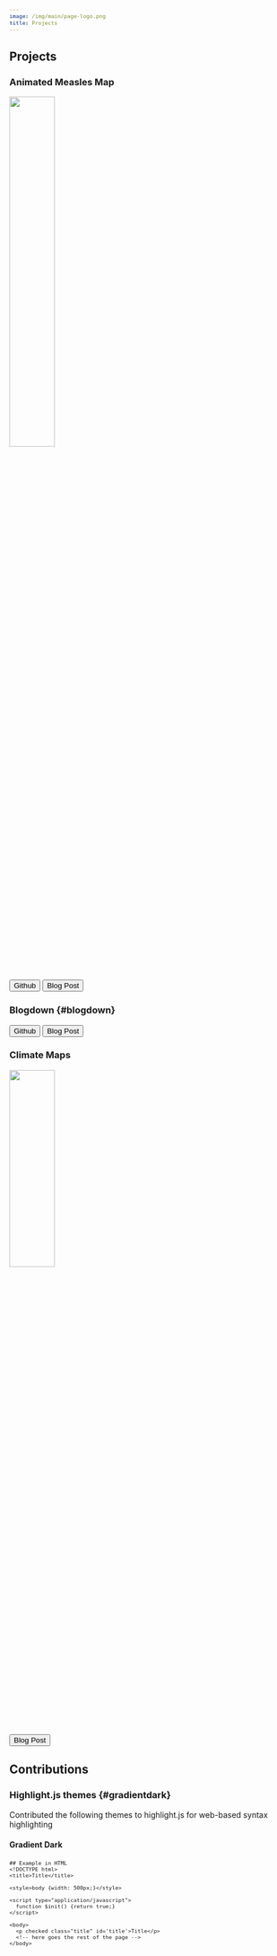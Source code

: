 ```yaml
---
image: /img/main/page-logo.png
title: Projects
---
```


## Projects
### Animated Measles Map
<p><img class="projimg" src="/img/post/measlesmap_thumb.gif" width=40%></p>
<a href="https://github.com/samiaab1990/SamiasTidyTuesdayProjects/blob/master/Week50-Disease/README.md"><button class="gitbtn"> Github <i class="fab fa-github-alt"></i></button></a>
<a href="https://samia.rbind.io/post/making-an-animated-measles-map-a-tidy-tuesday-project/"><button class="gitbtn"> Blog Post <i class="far fa-sticky-note"></i></button></a></p>

### Blogdown {#blogdown} 
<p><a href="https://github.com/samiaab1990/blogdown"><button class="gitbtn"> Github <i class="fab fa-github-alt"></i></button></a>
<a href="http://samia.rbind.io/post/making-a-static-website-using-blogdown/"><button class="gitbtn"> Blog Post <i class="far fa-sticky-note"></i></button></a></p>

### Climate Maps
<p><img class="projimg" src="/img/post/climate_mapgif.gif" width=40% height=30%></p>
<a href="http://samia.rbind.io/post/australia-wildfires-a-tidy-tuesday-project-from-january-2020/"><button class="gitbtn"> Blog Post <i class="far fa-sticky-note"></i></button></a>

## Contributions 
### Highlight.js themes {#gradientdark}
<link rel="stylesheet"
      href="//cdnjs.cloudflare.com/ajax/libs/highlight.js/10.1.1/styles/gradient-dark.min.css">
<script src="//cdnjs.cloudflare.com/ajax/libs/highlight.js/10.1.1/highlight.min.js"></script>
<style type="text/css" rel="stylesheet">
pre {
   display: table;
   font-size: .8em;
   table-layout: fixed;
   font-family: "monospace";
   width: 70%;
}

pre code {
     display: inline-block;
     overflow-x: auto;
     font-family: "Monaco",Menlo,Ubuntu Mono,Droid Sans Mono,Consolas   ,monospace;
     font-size:.8em;
     padding: 1em 1.5em;
     
   
   }
  .copy-code-button {
  visibility: hidden;
  margin: none;

pre code hr {
   border: 0;
   background-color:transparent;
   margin: 2em 0;
 }

}
</style>
Contributed the following themes to highlight.js for web-based syntax highlighting 

#### Gradient Dark

```
## Example in HTML
<!DOCTYPE html>
<title>Title</title>

<style>body {width: 500px;}</style>

<script type="application/javascript">
  function $init() {return true;}
</script>

<body>
  <p checked class="title" id='title'>Title</p>
  <!-- here goes the rest of the page -->
</body>
```
